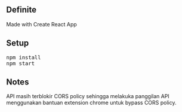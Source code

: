 ## Definite

Made with Create React App

## Setup

<pre>
npm install
npm start
</pre>

## Notes

API masih terblokir CORS policy sehingga melakuka panggilan API menggunakan bantuan extension chrome untuk bypass CORS policy.
